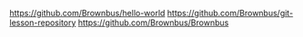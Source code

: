 https://github.com/Brownbus/hello-world 
https://github.com/Brownbus/git-lesson-repository 
https://github.com/Brownbus/Brownbus

